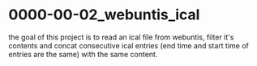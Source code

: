 # 0000-00-02_webuntis_ical

the goal of this project is to read an ical file from
webuntis, filter it's contents and concat consecutive
ical entries (end time and start time of entries are
the same) with the same content.
